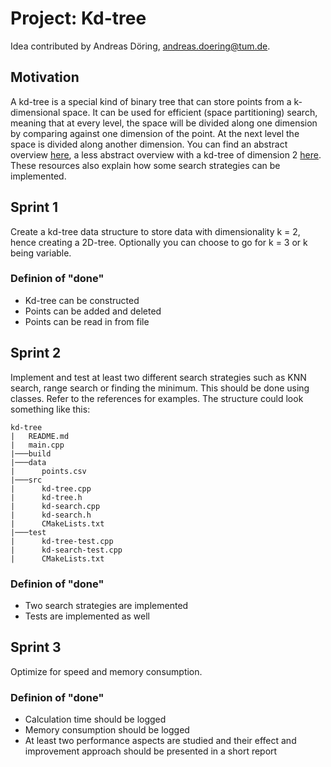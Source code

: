 # Project: Kd-tree

Idea contributed by Andreas Döring, andreas.doering@tum.de.

## Motivation

A kd-tree is a special kind of binary tree that can store points from a k-dimensional space. It can be used for efficient (space partitioning) search, meaning that at every level, the space will be divided along one dimension by comparing against one dimension of the point. At the next level the space is divided along another dimension. You can find an abstract overview [here](https://www.ri.cmu.edu/pub_files/pub1/moore_andrew_1991_1/moore_andrew_1991_1.pdf), a less abstract overview with a kd-tree of dimension 2 [here](https://www.cs.cmu.edu/~ckingsf/bioinfo-lectures/kdtrees.pdf). These resources also explain how some search strategies can be implemented.

## Sprint 1

Create a kd-tree data structure to store data with dimensionality k = 2, hence creating a 2D-tree. Optionally you can choose to go for k = 3 or k being variable.

### Definion of "done"

* Kd-tree can be constructed
* Points can be added and deleted
* Points can be read in from file

## Sprint 2

Implement and test at least two different search strategies such as KNN search, range search or finding the minimum. This should be done using classes. Refer to the references for examples. The structure could look something like this:
```
kd-tree
|   README.md
|   main.cpp
|───build
|───data
|      points.csv
|───src
|      kd-tree.cpp
|      kd-tree.h
|      kd-search.cpp
|      kd-search.h
|      CMakeLists.txt
|───test
|      kd-tree-test.cpp
|      kd-search-test.cpp
|      CMakeLists.txt
```

### Definion of "done"

* Two search strategies are implemented
* Tests are implemented as well

## Sprint 3

Optimize for speed and memory consumption.

### Definion of "done"

* Calculation time should be logged
* Memory consumption should be logged
* At least two performance aspects are studied and their effect and improvement approach should be presented in a short report